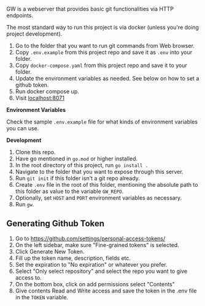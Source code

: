 GW is a webserver that provides basic git functionalities via HTTP endpoints.

The most standard way to run this project is via docker (unless you're doing project development).

1. Go to the folder that you want to run git commands from Web browser.
1. Copy `.env.example` from this project repo and save it as `.env` into your folder.
1. Copy `docker-compose.yaml` from this project repo and save it to your folder.
1. Update the environment variables as needed. See below on how to set a github token.
1. Run docker compose up.
1. Visit [localhost:8071](http://localhost:8071)

**Environment Variables**

Check the sample `.env.example` file for what kinds of environment variables you can use.

**Development**

1. Clone this repo.
1. Have go mentioned in `go.mod` or higher installed.
1. In the root directory of this project, run `go install .`
1. Navigate to the folder that you want to expose through this server.
1. Run `git init` if this folder isn't a git repo already.
1. Create `.env` file in the root of this folder, mentioning the absolute path to this folder as value to the variable `GW_REPO`.
1. Optionally, set `HOST` and `PORT` environment variables as necessary.
1. Run `gw`.

## Generating Github Token

1. Go to <https://github.com/settings/personal-access-tokens/>
1. On the left sidebar, make sure "Fine-grained tokens" is selected.
1. Click Generate New Token.
1. Fill up the token name, description, fields etc.
1. Set the expiration to "No expiration" or whatever you prefer.
1. Select "Only select repository" and select the repo you want to give access to.
1. On the bottom box, click on add permissions select "Contents"
1. Give contents Read and Write access and save the token in the .env file in the `TOKEN` variable.
